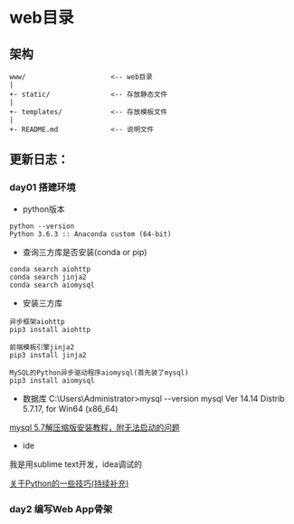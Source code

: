 # web目录

## 架构
```
www/					 <-- web目录
|
+- static/               <-- 存放静态文件
|
+- templates/            <-- 存放模板文件
|
+- README.md             <-- 说明文件
```



## 更新日志：

### day01 搭建环境
- python版本

```
python --version
Python 3.6.3 :: Anaconda custom (64-bit)
```

- 查询三方库是否安装(conda or pip)

```
conda search aiohttp
conda search jinja2
conda search aiomysql
```

- 安装三方库

```
异步框架aiohttp
pip3 install aiohttp

前端模板引擎jinja2
pip3 install jinja2

MySQL的Python异步驱动程序aiomysql(首先装了mysql)
pip3 install aiomysql
```

- 数据库
C:\Users\Administrator>mysql --version
mysql  Ver 14.14 Distrib 5.7.17, for Win64 (x86_64)

[mysql 5.7解压缩版安装教程，附无法启动的问题](http://blog.csdn.net/lftaoyuan/article/details/70212232)

- ide

我是用sublime text开发，idea调试的

[关于Python的一些技巧(持续补充)](http://blog.csdn.net/lftaoyuan/article/details/78919437)


### day2 编写Web App骨架

